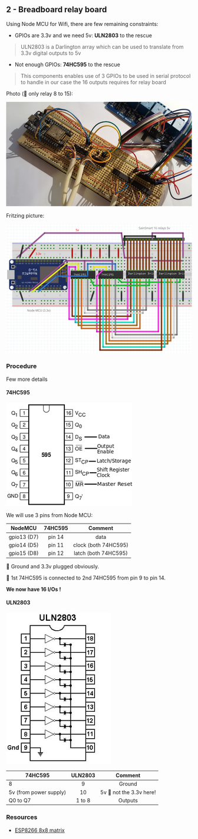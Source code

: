 
## 2 - Breadboard relay board

Using Node MCU for Wifi, there are few remaining constraints:

- GPIOs are 3.3v and we need 5v: __ULN2803__ to the rescue
> ULN2803 is a Darlington array which can be used to translate from 3.3v digital outputs to 5v

- Not enough GPIOs: __74HC595__ to the rescue
> This components enables use of 3 GPIOs to be used in serial protocol to handle in our case the 16 outputs requires for relay board


Photo (:bell: only relay 8 to 15):

![Breadboard NodeMCU](res/breadboard-nodemcu.png)


Fritzing picture:

![Breadboard NodeMCU](res/web-relay-board-nodemcu.png)



### Procedure

Few more details

#### 74HC595

![74HC595 pins](res/74HC595-pins.png)


We will use 3 pins from Node MCU:

| NodeMCU       | 74HC595       | Comment  |
| ------------- |:-------------:|:--------:|
| gpio13 (D7)   | pin 14        | data     |
| gpio14 (D5)   | pin 11        | clock (both 74HC595)   |
| gpio15 (D8)   | pin 12        | latch (both 74HC595)   |


:bell: Ground and 3.3v plugged obviously.

:bell: 1st 74HC595 is connected to 2nd 74HC595 from pin 9 to pin 14.


__We now have 16 I/Os !__


#### ULN2803

![ULN2803 pins](res/ULN2803-pins.jpg)


| 74HC595       | ULN2803       | Comment  |
| ------------- |:-------------:|:--------:|
| 8    | 9         | Ground   |
| 5v (from power supply)   | 10        | 5v :bell: not the 3.3v here!  |
| Q0 to Q7   | 1 to 8        | Outputs   |


### Resources

- [ESP8266 8x8 matrix](http://www.instructables.com/id/NODEMCU-LUA-ESP8266-With-74HC595-LED-and-Matrix-Dr/step2/ESP8266-driving-dual-595s-with-8-x-8-Matrix/)